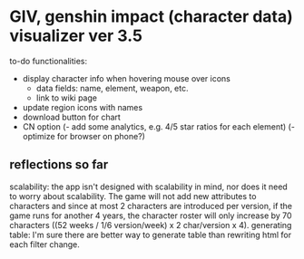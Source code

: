 # GIV, genshin impact (character data) visualizer ver 3.5

to-do functionalities: 
- display character info when hovering mouse over icons
  - data fields: name, element, weapon, etc. 
  - link to wiki page
 - update region icons with names
- download button for chart
- CN option
(- add some analytics, e.g. 4/5 star ratios for each element)
(- optimize for browser on phone?)


## reflections so far
scalability: the app isn't designed with scalability in mind, nor does it need to worry about scalability. The game will not add new attributes to characters and since at most 2 characters are introduced per version, if the game runs for another 4 years, the character roster will only increase by 70 characters ((52 weeks / 1/6 version/week) x 2 char/version x 4).
generating table: I'm sure there are better way to generate table than rewriting html for each filter change. 
